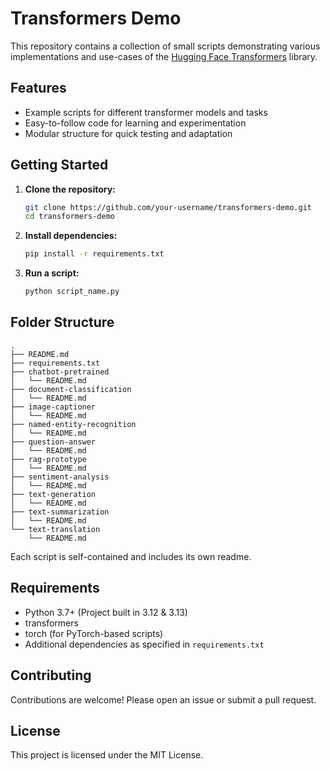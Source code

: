 # Transformers Demo

This repository contains a collection of small scripts demonstrating various implementations and use-cases of the [Hugging Face Transformers](https://github.com/huggingface/transformers) library.

## Features

- Example scripts for different transformer models and tasks
- Easy-to-follow code for learning and experimentation
- Modular structure for quick testing and adaptation

## Getting Started

1. **Clone the repository:**
    ```bash
    git clone https://github.com/your-username/transformers-demo.git
    cd transformers-demo
    ```

2. **Install dependencies:**
    ```bash
    pip install -r requirements.txt
    ```

3. **Run a script:**
    ```bash
    python script_name.py
    ```

## Folder Structure
```
.
├── README.md
├── requirements.txt
├── chatbot-pretrained
│   └── README.md
├── document-classification
│   └── README.md
├── image-captioner
│   └── README.md
├── named-entity-recognition
│   └── README.md
├── question-answer
│   └── README.md
├── rag-prototype
│   └── README.md
├── sentiment-analysis
│   └── README.md
├── text-generation
│   └── README.md
├── text-summarization
│   └── README.md
└── text-translation
    └── README.md
```

Each script is self-contained and includes its own readme.

## Requirements

- Python 3.7+ (Project built in 3.12 & 3.13)
- transformers
- torch (for PyTorch-based scripts)
- Additional dependencies as specified in `requirements.txt`

## Contributing

Contributions are welcome! Please open an issue or submit a pull request.

## License

This project is licensed under the MIT License.